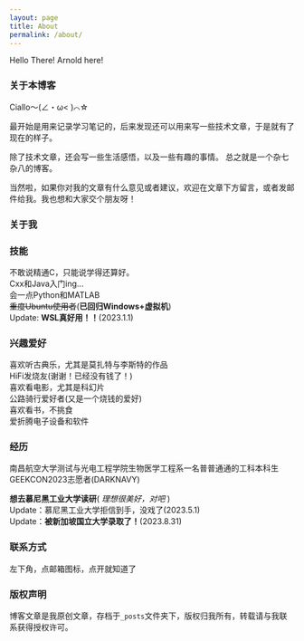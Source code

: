 ```yaml
---
layout: page
title: About
permalink: /about/
---
```


Hello There! Arnold here!

### 关于本博客
Ciallo～(∠・ω< )⌒☆

最开始是用来记录学习笔记的，后来发现还可以用来写一些技术文章，于是就有了现在的样子。

除了技术文章，还会写一些生活感悟，以及一些有趣的事情。
总之就是一个杂七杂八的博客。

当然啦，如果你对我的文章有什么意见或者建议，欢迎在文章下方留言，或者发邮件给我。我也想和大家交个朋友呀！

### 关于我
### 技能

不敢说精通C，只能说学得还算好。  
Cxx和Java入门ing...  
会一点Python和MATLAB  
~~重度Ubuntu使用者~~(**已回归Windows+虚拟机**)  
Update: **WSL真好用！！**(2023.1.1)

### 兴趣爱好
喜欢听古典乐，尤其是莫扎特与李斯特的作品  
HiFi发烧友(谢谢！已经没有钱了！)  
喜欢看电影，尤其是科幻片  
公路骑行爱好者(又是一个烧钱的爱好)  
喜欢看书，不挑食  
爱折腾电子设备和软件

### 经历

南昌航空大学测试与光电工程学院生物医学工程系一名普普通通的工科本科生  
GEEKCON2023志愿者(DARKNAVY)  

**想去慕尼黑工业大学读研**( *理想很美好，对吧* )  
Update：慕尼黑工业大学拒信到手，没戏了(2023.5.1)  
Update：**被新加坡国立大学录取了！**(2023.8.31)

### 联系方式
左下角，点邮箱图标，点开就知道了

### 版权声明

博客文章是我原创文章，存档于`_posts`文件夹下，版权归我所有，转载请与我联系获得授权许可。
